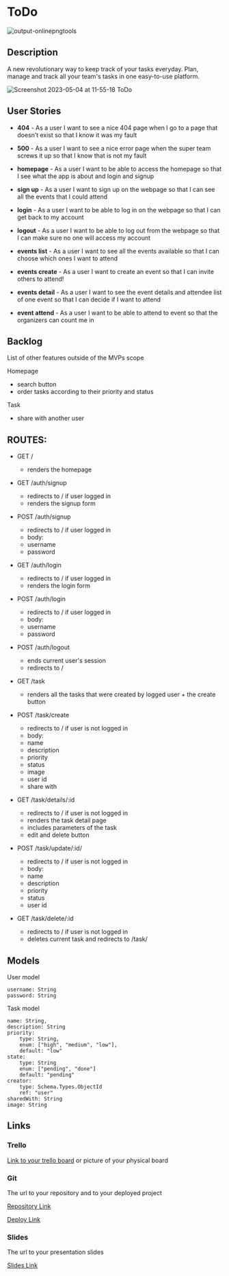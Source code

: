 # ToDo

![output-onlinepngtools](https://user-images.githubusercontent.com/25462600/236182896-aca28eac-83f3-4c69-8997-341751f42e3e.png)

## Description

A new revolutionary way to keep track of your tasks everyday.
Plan, manage and track all your team's tasks in one easy-to-use platform.

![Screenshot 2023-05-04 at 11-55-18 ToDo](https://user-images.githubusercontent.com/25462600/236172646-d1884b7e-863a-4181-ae0c-7ff4931a863e.png)

## User Stories

- **404** - As a user I want to see a nice 404 page when I go to a page that doesn’t exist so that I know it was my fault
- **500** - As a user I want to see a nice error page when the super team screws it up so that I know that is not my fault
- **homepage** - As a user I want to be able to access the homepage so that I see what the app is about and login and signup
- **sign up** - As a user I want to sign up on the webpage so that I can see all the events that I could attend
- **login** - As a user I want to be able to log in on the webpage so that I can get back to my account
- **logout** - As a user I want to be able to log out from the webpage so that I can make sure no one will access my account
- **events list** - As a user I want to see all the events available so that I can choose which ones I want to attend
- **events create** - As a user I want to create an event so that I can invite others to attend!

- **events detail** - As a user I want to see the event details and attendee list of one event so that I can decide if I want to attend
- **event attend** - As a user I want to be able to attend to event so that the organizers can count me in

## Backlog

List of other features outside of the MVPs scope

Homepage

- search button
- order tasks according to their priority and status

Task

- share with another user

## ROUTES:

- GET /
  - renders the homepage
- GET /auth/signup
  - redirects to / if user logged in
  - renders the signup form
- POST /auth/signup
  - redirects to / if user logged in
  - body:
  - username
  - password
- GET /auth/login
  - redirects to / if user logged in
  - renders the login form
- POST /auth/login
  - redirects to / if user logged in
  - body:
  - username
  - password
- POST /auth/logout

  - ends current user's session
  - redirects to /

- GET /task
  - renders all the tasks that were created by logged user + the create button
- POST /task/create

  - redirects to / if user is not logged in
  - body:
  - name
  - description
  - priority
  - status
  - image
  - user id
  - share with

- GET /task/details/:id
  - redirects to / if user is not logged in
  - renders the task detail page
  - includes parameters of the task
  - edit and delete button
- POST /task/update/:id/
  - redirects to / if user is not logged in
  - body:
  - name
  - description
  - priority
  - status
  - user id
- GET /task/delete/:id
  - redirects to / if user is not logged in
  - deletes current task and redirects to /task/

## Models

User model

```
username: String
password: String
```

Task model

```
name: String,
description: String
priority:
	type: String,
	enum: ["high", "medium", "low"],
	default: "low"
state:
	type: String
	enum: ["pending", "done"]
	default: "pending"
creator:
  	type: Schema.Types.ObjectId
  	ref: "user"
sharedWith: String
image: String

```

## Links

### Trello

[Link to your trello board](https://trello.com) or picture of your physical board

### Git

The url to your repository and to your deployed project

[Repository Link](https://github.com/dbravojuanico/ToDo_M2project)

[Deploy Link](https://todo-m2project.adaptable.app/)

### Slides

The url to your presentation slides

[Slides Link](http://slides.com)
